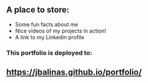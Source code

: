 ## A place to store:
- Some fun facts about me
- Nice videos of my projects in action!
- A link to my Linkedin profile

### This portfolio is deployed to: 
## <https://jbalinas.github.io/portfolio/>
